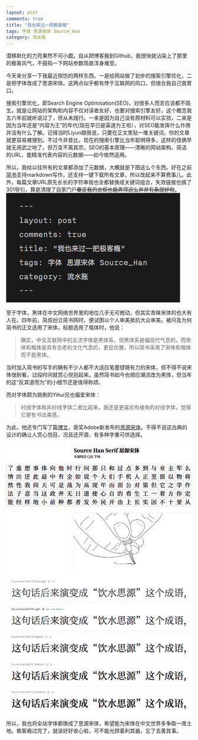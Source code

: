 ```yaml
---
layout: post
comments: true
title: "我也来过一把极客瘾"
tags: 字体 思源宋体 Source_Han
category: 流水账 
---
```


潜移默化的力亮果然不可小觑。自从把博客搬到Github，我很快就沾染上了那里的极客风气，不鼓捣一下网站参数简直浑身难受。

今天来分享一下我最近捯饬的两样东西。一是给网站做了初步的搜索引擎优化，二是把字体改成了思源宋体。这两点似乎都有悖于互联网的风口，但很合我自己我胃口。

搜索引擎优化，即Search Engine Optimisation(SEO)，对很多人而言应该都不陌生。就是让网站的架构和内容不仅对读者友好、也要对搜索引擎友好。这个概念我五六年前就听说过了，但从未践行。一来是因为自己没有原材料可以实验，二来是因为当年还是“内容为王”的年代(现在早已是渠道为王啦），对SEO能发挥什么作用并没有什么了解。记得当时Liyun跟我说，只要在正文里贴一堆关键词，你的文章就更容易被搜到。不过今非昔比，现在的搜索引擎比当年聪明得多，这样的伎俩早就无用武之地了。但万变不离其宗，SEO的基本原理——清晰的网站架构、简洁的URL、能精准代表内容的元数据——如今依然适用。

所以，我给以往所有的文章都添加了元数据，大概就是下图这么个东西。好在之前[简书](www.jianshu.com/u/b1yDzE)支持markdown写作，还支持一键下载所有文章，所以改起来不算费事儿。此外，每篇文章URL原先长长的字符串我也全都替换成关键词组合，失效链接也搞了301导引，算是清理了自家门户~~要是我的衣柜也能弄得这么井井有条就好啦~~。
![metadata](/images/metadata.png)

至于字体，黑体在中文网络世界里的地位几乎无可撼动，但其实青睐宋体的也大有人在。四年前，简叔创立简书网时，便试图以个人审美抵抗大众审美。被问及为何简书的正文选用了宋体，标题选用了楷体时，他说：

> 确实，中文互联网中的主流字体是黑体系，但黑体系是偏现代气息的，而宋体和楷体是具有古老的文化气息的，更显优雅，所以简书采用了宋体和楷体而不是黑体。

当时加入简书的写手的确有不少人都不大适应笔墨铿锵有力的宋体，但不得不说宋体很耐看，过段时间就赏心悦目起来。虽然简书如今也顺应潮流改为黑体，但当年的这“反其道而为”的小细节还是值得称颂。

而对字体颇为挑剔的Yihui兄也偏爱宋体：
> 衬线字体和非衬线字体二者比起来，我还是更喜欢有棱角的衬线字体，觉得它更有书法美感。

为此，他还专门写了篇[博文](https://yihui.name/cn/2017/04/source-han-serif/)，褒奖Adobe新发布的[思源宋体](https://source.typekit.com/source-han-serif/cn/)。不得不说这古典的设计的确让人赏心悦目，况且还开源，有多种字重可供选择。

![思源宋体1](/images/sourcehanserif.png)
![思源宋体2](/images/sourcehan.png)

所以，我也将全站字体都换成了思源宋体，希望能为宋体在中文世界多争取一席土地。极客瘾过完了，就该好好收心啦，可不能光顾着利其器，忘了去善其事。